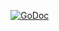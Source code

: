 [![GoDoc](https://godoc.org/gopkg.in/whiteglasses/cron.v3?status.png)](https://godoc.org/gopkg.in/whiteglasses/cron.v3)

